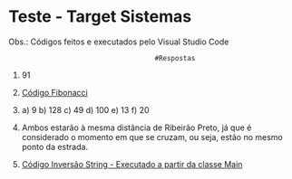 # Teste - Target Sistemas

Obs.: Códigos feitos e executados pelo Visual Studio Code

                                        #Respostas
1. 91
2. [Código Fibonacci](https://github.com/SillvaPedro/Teste-Target/blob/main/target.py)
3. a) 9
   b) 128
   c) 49
   d) 100
   e) 13
   f) 20

4. Ambos estarão à mesma distância de Ribeirão Preto, já que é considerado o momento em que se cruzam, ou seja, estão no mesmo ponto da estrada.
5. [Código Inversão String - Executado a partir da classe Main]()
